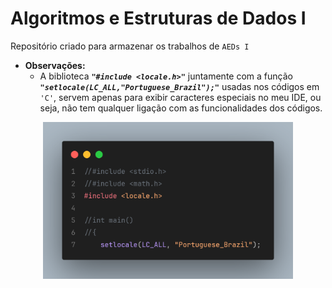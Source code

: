 # Algoritmos e Estruturas de Dados I
Repositório criado para armazenar os trabalhos de `AEDs I`

- __Observações:__
    - A biblioteca ***`"#include <locale.h>"`*** juntamente com a função ***`"setlocale(LC_ALL,"Portuguese_Brazil");"`*** 
    usadas nos códigos em `'C'`, servem apenas para exibir caracteres especiais no meu IDE, ou seja, não tem qualquer 
    ligação com as funcionalidades dos códigos.

<div style="display: flex; justify-content: center; gap: 20px">
    <img src="./images/setLocale.png" alt="Exemplo" width="400">
</div>